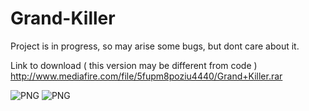 # Grand-Killer

Project is in progress, so may arise some bugs, but dont care about it.

Link to download ( this version may be different from code )
http://www.mediafire.com/file/5fupm8poziu4440/Grand+Killer.rar

![PNG](http://programistac.cba.pl/mapa.png)
![PNG](http://programistac.cba.pl/GrandKiller.png)
